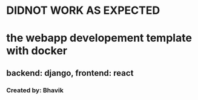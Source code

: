 # DIDNOT WORK AS EXPECTED
# the webapp developement template with docker

## backend: django, frontend: react

### Created by: Bhavik
